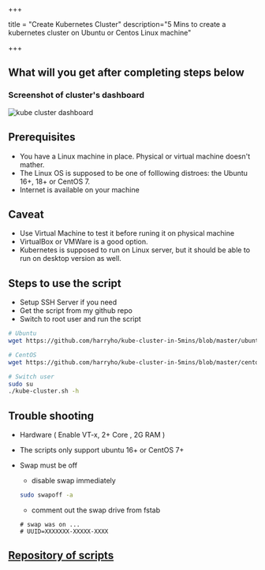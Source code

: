 +++


title = "Create Kubernetes Cluster"
description="5 Mins to create a kubernetes cluster on Ubuntu or Centos Linux machine"

+++


## What will you get after completing steps below

### Screenshot of cluster's dashboard

![kube cluster dashboard](/img/kube_pods_metrics.jpg)



## Prerequisites


* You have a Linux machine in place. Physical or virtual machine doesn't mather.
* The Linux OS is supposed to be one of folllowing distroes: the Ubuntu 16+, 18+ or CentOS 7.
* Internet is available on your machine

 
## Caveat

- Use Virtual Machine to test it before runing it on physical machine
- VirtualBox or VMWare is a good option.
- Kubernetes is supposed to run on Linux server, but it should be able to run on desktop version as well. 

## Steps to use the script 

- Setup SSH Server if you need
- Get the script from my github repo
- Switch to root user and run the script

```bash
# Ubuntu
wget https://github.com/harryho/kube-cluster-in-5mins/blob/master/ubuntu/kube-cluster.sh

# CentOS
wget https://github.com/harryho/kube-cluster-in-5mins/blob/master/centos/kube-cluster.sh

# Switch user
sudo su
./kube-cluster.sh -h

```


## Trouble shooting

- Hardware ( Enable VT-x,  2+ Core , 2G RAM )
- The scripts only support ubuntu 16+ or CentOS 7+
- Swap must be off

    - disable swap immediately

    ```bash
    sudo swapoff -a
    ```

    - comment out the swap drive from fstab

    ```
    # swap was on ...
    # UUID=XXXXXXX-XXXXX-XXXX
    ```


## [Repository of scripts](https://github.com/harryho/kube-cluster-in-5mins.git)
